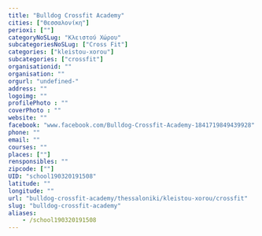 ```yaml
---
title: "Bulldog Crossfit Academy"
cities: ["Θεσσαλονίκη"]
perioxi: [""]
categoryNoSLug: "Κλειστού Χώρου"
subcategoriesNoSLug: ["Cross Fit"]
categories: ["kleistou-xorou"]
subcategories: ["crossfit"]
organisationid: ""
organisation: ""
orgurl: "undefined-"
address: ""
logoimg: ""
profilePhoto : ""
coverPhoto : ""
website: ""
facebook: "www.facebook.com/Bulldog-Crossfit-Academy-1841719849439928"
phone: ""
email: ""
courses: ""
places: [""]
rensponsibles: ""
zipcode: [""]
UID: "school190320191508"
latitude: ""
longitude: ""
url: "bulldog-crossfit-academy/thessaloniki/kleistou-xorou/crossfit"
slug: "bulldog-crossfit-academy"
aliases:
    - /school190320191508
---
```






